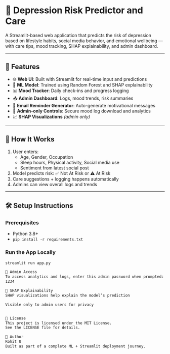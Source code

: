 # 🧠 Depression Risk Predictor and Care

A Streamlit-based web application that predicts the risk of depression based on lifestyle habits, social media behavior, and emotional wellbeing — with care tips, mood tracking, SHAP explainability, and admin dashboard.

---

## 🚀 Features

- 🌐 **Web UI**: Built with Streamlit for real-time input and predictions
- 🤖 **ML Model**: Trained using Random Forest and SHAP explainability
- 📊 **Mood Tracker**: Daily check-ins and progress logging
- 📥 **Admin Dashboard**: Logs, mood trends, risk summaries
- 📧 **Email Reminder Generator**: Auto-generate motivational messages
- 🔐 **Admin-only Controls**: Secure mood log download and analytics
- 📈 **SHAP Visualizations** *(admin only)*

---

## 🧪 How It Works

1. User enters:
   - Age, Gender, Occupation
   - Sleep hours, Physical activity, Social media use
   - Sentiment from latest social post
2. Model predicts risk: ✅ Not At Risk or ⚠️ At Risk
3. Care suggestions + logging happens automatically
4. Admins can view overall logs and trends

---

## 🛠️ Setup Instructions

### Prerequisites
- Python 3.8+
- `pip install -r requirements.txt`

### Run the App Locally

```bash
streamlit run app.py

🔐 Admin Access
To access analytics and logs, enter this admin password when prompted:
1234

🧠 SHAP Explainability
SHAP visualizations help explain the model’s prediction

Visible only to admin users for privacy


📄 License
This project is licensed under the MIT License.
See the LICENSE file for details.

👤 Author
Rohit U
Built as part of a complete ML + Streamlit deployment journey.